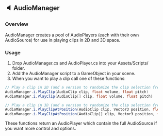 ## 🔈 AudioManager

### Overview

AudioManager creates a pool of AudioPlayers (each with their own AudioSource) for use in playing clips in 2D and 3D space.

### Usage

1. Drop AudioManager.cs and AudioPlayer.cs into your Assets/Scripts/ folder.
2. Add the AudioManager script to a GameObject in your scene.
3. When you want to play a clip call one of these functions: 

```csharp
// Play a clip in 2D (and a version to randomize the clip selection from an array)
AudioManager.i.PlayClip(AudioClip clip, float volume, float pitch)
AudioManager.i.PlayClip(AudioClip[] clip, float volume, float pitch)

// Play a clip in 3D (and a version to randomize the clip selection from an array)
AudioManager.i.PlayClipAtPosition(AudioClip clip, Vector3 position, float volume, float pitch)
AudioManager.i.PlayClipAtPosition(AudioClip[] clip, Vector3 position, float volume, float pitch)
```

These functions return an AudioPlayer which contain the full AudioSource if you want more control and options. 
